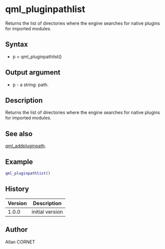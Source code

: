 # qml_pluginpathlist

Returns the list of directories where the engine searches for native plugins for imported modules.

## Syntax

- p = qml_pluginpathlist()

## Output argument

- p - a string: path.

## Description

  <p>Returns the list of directories where the engine searches for native plugins for imported modules.</p>

## See also

[qml_addpluginpath](qml_addpluginpath.md).

## Example

```matlab
qml_pluginpathlist()
```

## History

| Version | Description     |
| ------- | --------------- |
| 1.0.0   | initial version |

## Author

Allan CORNET
